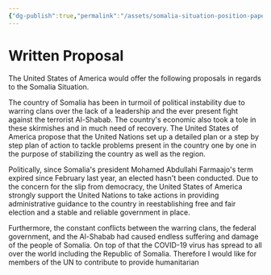 ```yaml
---
{"dg-publish":true,"permalink":"/assets/somalia-situation-position-paper/written-proposal-for-somalia-simulation/"}
---
```


# Written Proposal

The United States of America would offer the following proposals in regards to the Somalia Situation.

The country of Somalia has been in turmoil of political instability due to warring clans over the lack of a leadership and the ever present fight against the terrorist Al-Shabab. The country's economic also took a tole in these skirmishes and in much need of recovery. The United States of America propose that the United Nations set up a detailed plan or a step by step plan of action to tackle problems present in the country one by one in the purpose of stabilizing the country as well as the region.

Politically, since Somalia's president Mohamed Abdullahi Farmaajo's term expired since February last year, an elected hasn't been conducted. Due to the concern for the slip from democracy, the United States of America strongly support the United Nations to take actions in providing administrative guidance to the country in reestablishing free and fair election and a stable and reliable government in place.

Furthermore, the constant conflicts between the warring clans, the federal government, and the Al-Shabab had caused endless suffering and damage of the people of Somalia. On top of that the COVID-19 virus has spread to all over the world including the Republic of Somalia. Therefore I would like for members of the UN to contribute to provide humanitarian